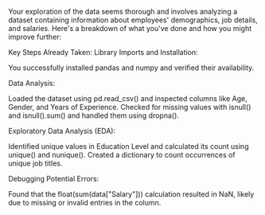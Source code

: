 Your exploration of the data seems thorough and involves analyzing a dataset containing information about employees' demographics, job details, and salaries. Here's a breakdown of what you've done and how you might improve further:

Key Steps Already Taken:
Library Imports and Installation:

You successfully installed pandas and numpy and verified their availability.

Data Analysis:

Loaded the dataset using pd.read_csv() and inspected columns like Age, Gender, and Years of Experience.
Checked for missing values with isnull() and isnull().sum() and handled them using dropna().

Exploratory Data Analysis (EDA):

Identified unique values in Education Level and calculated its count using unique() and nunique().
Created a dictionary to count occurrences of unique job titles.

Debugging Potential Errors:

Found that the float(sum(data["Salary"])) calculation resulted in NaN, likely due to missing or invalid entries in the column.
